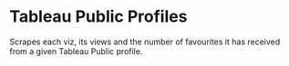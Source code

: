 # Tableau Public Profiles

 Scrapes each viz, its views and the number of favourites it has received from a given Tableau Public profile.
